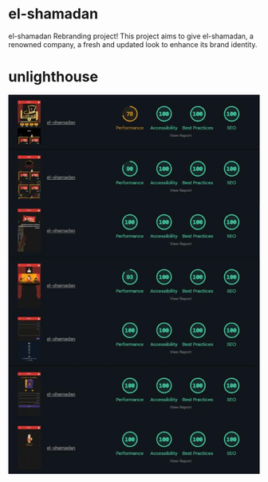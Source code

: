 # el-shamadan

el-shamadan Rebranding project! This project aims to give el-shamadan, a renowned company, a fresh and updated look to enhance its brand identity.


# unlighthouse

![Image](unlighthouse.jpg)
